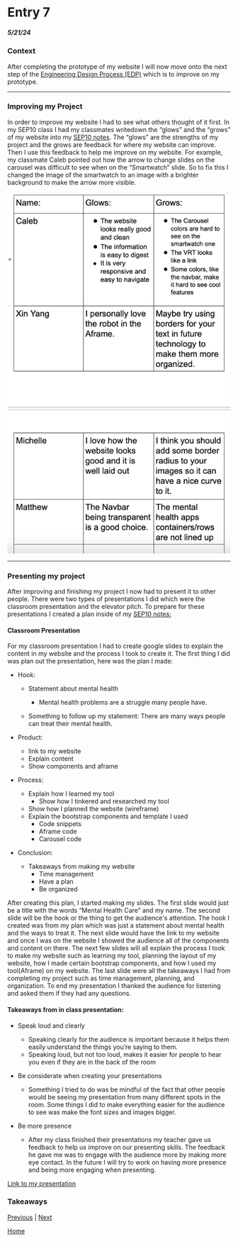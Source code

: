 # Entry 7
##### 5/21/24


### Context

After completing the prototype of my website I will now move onto the next step of the [Engineering Design Process (EDP)](https://hstatsep.github.io/students/#edp) which is to improve on my prototype.

---

### Improving my Project

In order to improve my website I had to see what others thought of it first. In my SEP10 class I had my classmates writedown the “glows” and the “grows” of my website into my [SEP10 notes](https://docs.google.com/document/d/1VJAFMl0TMxN4vRm5UKcsslsPzSIqfxj898Kzt64-n4E/edit). The “glows” are the strengths of my project and the grows are feedback for where my website can improve. Then I use this feedback to help me improve on my website. For example, my classmate Caleb pointed out how the arrow to change slides on the carousel was difficult to see when on the “Smartwatch” slide. So to fix this I changed the image of the smartwatch to an image with a brighter background to make the arrow more visible.

![alt text](image-8.png)

---

### Presenting my project
After improving and finishing my project I now had to present it to other people. There were two types of presentations I did which were the classroom presentation and the elevator pitch. To prepare for these presentations I created a plan inside of my [SEP10 notes:](https://docs.google.com/document/d/1VJAFMl0TMxN4vRm5UKcsslsPzSIqfxj898Kzt64-n4E/edit)

#### Classroom Presentation

For my classroom presentation I had to create google slides to explain the content in my website and the process I took to create it. The first thing I did was plan out the presentation, here was the plan I made:

* Hook:
    * Statement about mental health
        * Mental health problems are a struggle many people have.

    * Something to follow up my statement: There are many ways people can treat their mental health.

* Product:
    * link to my website
    * Explain content
    * Show components and aframe

* Process:
    * Explain how I learned my tool
        * Show how I tinkered and researched my tool
    * Show how I planned the website (wireframe)
    * Explain the bootstrap components and template I used
        * Code snippets
        * Aframe code
        * Carousel code

* Conclusion:
    * Takeaways from making my website
        * Time management
        * Have a plan
        * Be organized

After creating this plan, I started making my slides. The first slide would just be a title with the words “Mental Health Care” and my name. The second slide will be the hook or the thing to get the audience's attention. The hook I created was from my plan which was just a statement about mental health and the ways to treat it. The next slide would have the link to my website and once I was on the website I showed the audience all of the components and content on there. The next few slides will all explain the process I took to make my website such as learning my tool, planning the layout of my website, how I made certain bootstrap components, and how I used my tool(Aframe) on my website. The last slide were all the takeaways I had from completing my project such as time management, planning, and organization. To end my presentation I thanked the audience for listening and asked them if they had any questions.

#### Takeaways from in class presentation:
* Speak loud and clearly
    * Speaking clearly for the audience is important because it helps them easily understand the things you’re saying to them.
    * Speaking loud, but not too loud, makes it easier for people to hear you even if they are in the back of the room

* Be considerate when creating your presentations
    * Something I tried to do was be mindful of the fact that other people would be seeing my presentation from many different spots in the room. Some things I did to make everything easier for the audience to see was make the font sizes and images bigger.

* Be more presence
    * After my class finished their presentations my teacher gave us feedback to help us improve on our presenting skills. The feedback he gave me was to engage with the audience more by making more eye contact. In the future I will try to work on having more presence and being more engaging when presenting.

[Link to my presentation](https://docs.google.com/presentation/d/10460DbshnOYCZaMcVqaddVlEkeBA2H3TEwLyCyNXyYo/edit#slide=id.p)







### Takeaways

[Previous](entry06.md) | [Next](entry08.md)

[Home](../README.md)
